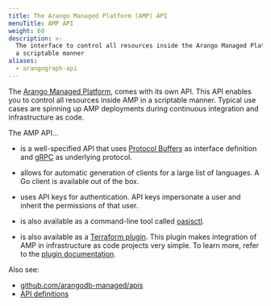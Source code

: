 ```yaml
---
title: The Arango Managed Platform (AMP) API
menuTitle: AMP API
weight: 60
description: >-
  The interface to control all resources inside the Arango Managed Platform in
  a scriptable manner
aliases:
  - arangograph-api
---
```

The [Arango Managed Platform](https://dashboard.arangodb.cloud/home?utm_source=docs&utm_medium=cluster_pages&utm_campaign=docs_traffic),
comes with its own API. This API enables you to control all
resources inside AMP in a scriptable manner. Typical use cases are spinning
up AMP deployments during continuous integration and infrastructure as code.

The AMP API…

- is a well-specified API that uses
  [Protocol Buffers](https://developers.google.com/protocol-buffers/)
  as interface definition and [gRPC](https://grpc.io/) as
  underlying protocol.

- allows for automatic generation of clients for a large list of languages.
  A Go client is available out of the box.

- uses API keys for authentication. API keys impersonate a user and inherit
  the permissions of that user.

- is also available as a command-line tool called [oasisctl](../oasisctl/_index.md).

- is also available as a
  [Terraform plugin](https://github.com/arangodb-managed/terraform-provider-oasis/).
  This plugin makes integration of AMP in infrastructure as code projects
  very simple. To learn more, refer to the [plugin documentation](https://registry.terraform.io/providers/arangodb-managed/oasis/latest/docs).

Also see:
- [github.com/arangodb-managed/apis](https://github.com/arangodb-managed/apis/)
- [API definitions](https://arangodb-managed.github.io/apis/index.html)
